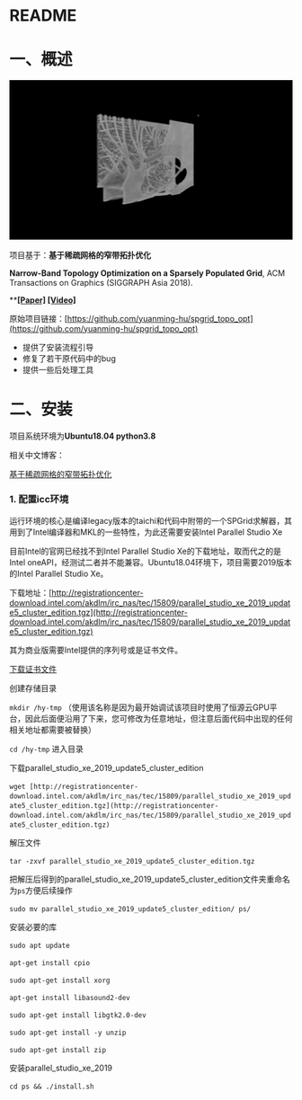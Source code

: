 # README

# 一、概述

![Frame215.jpg](README%20d21396ef5b7a4e73b43ebca88c5c96bf/Frame215.jpg)

项目基于：**基于稀疏网格的窄带拓扑优化**

**Narrow-Band Topology Optimization on a Sparsely Populated Grid**, ACM Transactions on Graphics (SIGGRAPH Asia 2018).

****[[Paper]](https://yuanming.taichi.graphics/publication/2018-narrowband-topopt/) [[Video]](https://www.youtube.com/watch?v=H2OxHdQEQCQ)**

原始项目链接：[https://github.com/yuanming-hu/spgrid_topo_opt](https://github.com/yuanming-hu/spgrid_topo_opt)

- 提供了安装流程引导
- 修复了若干原代码中的bug
- 提供一些后处理工具

# 二、安装

项目系统环境为**Ubuntu18.04 python3.8**

相关中文博客：

[基于稀疏网格的窄带拓扑优化](https://www.longlong.asia/2022/11/08/narrow-band-topology-optimization.html)

### 1. 配置icc环境

运行环境的核心是编译legacy版本的taichi和代码中附带的一个SPGrid求解器，其用到了Intel编译器和MKL的一些特性，为此还需要安装Intel Parallel Studio Xe

目前Intel的官网已经找不到Intel Parallel Studio Xe的下载地址，取而代之的是Intel oneAPI，经测试二者并不能兼容。Ubuntu18.04环境下，项目需要2019版本的Intel Parallel Studio Xe。

下载地址：[http://registrationcenter-download.intel.com/akdlm/irc_nas/tec/15809/parallel_studio_xe_2019_update5_cluster_edition.tgz](http://registrationcenter-download.intel.com/akdlm/irc_nas/tec/15809/parallel_studio_xe_2019_update5_cluster_edition.tgz)

其为商业版需要Intel提供的序列号或是证书文件。

[下载证书文件 ](README%20d21396ef5b7a4e73b43ebca88c5c96bf/%E4%B8%8B%E8%BD%BD%E8%AF%81%E4%B9%A6%E6%96%87%E4%BB%B6%20d9b071dff6e04869b957d9675ce15155.md)

创建存储目录

`mkdir /hy-tmp`  （使用该名称是因为最开始调试该项目时使用了恒源云GPU平台，因此后面便沿用了下来，您可修改为任意地址，但注意后面代码中出现的任何相关地址都需要被替换）

`cd /hy-tmp` 进入目录

下载parallel_studio_xe_2019_update5_cluster_edition

`wget [http://registrationcenter-download.intel.com/akdlm/irc_nas/tec/15809/parallel_studio_xe_2019_update5_cluster_edition.tgz](http://registrationcenter-download.intel.com/akdlm/irc_nas/tec/15809/parallel_studio_xe_2019_update5_cluster_edition.tgz)`

解压文件

`tar -zxvf parallel_studio_xe_2019_update5_cluster_edition.tgz`

把解压后得到的parallel_studio_xe_2019_update5_cluster_edition文件夹重命名为`ps`方便后续操作

`sudo mv parallel_studio_xe_2019_update5_cluster_edition/ ps/`

安装必要的库

`sudo apt update`

`apt-get install cpio`

`sudo apt-get install xorg`

`apt-get install libasound2-dev`

`sudo apt-get install libgtk2.0-dev`

`sudo apt-get install -y unzip`

`sudo apt-get install zip`

安装parallel_studio_xe_2019

`cd ps && ./install.sh`
